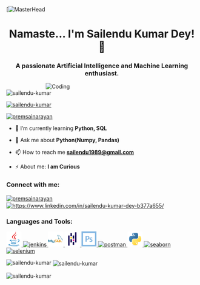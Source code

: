 [![MasterHead](https://miro.medium.com/v2/resize:fit:1400/1*s2sSUmiJGjitCLgjZA8H4w.gif)

<h1 align="center"> Namaste... I'm Sailendu Kumar Dey! 👋</h1>
<h3 align="center">A passionate Artificial Intelligence and Machine Learning enthusiast.</h3>
<img align="right" alt= "Coding" width="400" src="https://cdn.dribbble.com/users/1162077/screenshots/3848914/programmer.gif">

<p align="left"> <img src="https://komarev.com/ghpvc/?username=sailendu-kumar&label=Profile%20views&color=0e75b6&style=flat" alt="sailendu-kumar" /> </p>

<p align="left"> <a href="https://github.com/ryo-ma/github-profile-trophy"><img src="https://github-profile-trophy.vercel.app/?username=sailendu-kumar" alt="sailendu-kumar" /></a> </p>

<p align="left"> <a href="https://twitter.com/premsainarayan" target="blank"><img src="https://img.shields.io/twitter/follow/premsainarayan?logo=twitter&style=for-the-badge" alt="premsainarayan" /></a> </p>

- 🌱 I’m currently learning **Python, SQL**

- 💬 Ask me about **Python(Numpy, Pandas)**

- 📫 How to reach me **sailendu1989@gmail.com**

- ⚡ About me: **I am Curious**

<h3 align="left">Connect with me:</h3>
<p align="left">
<a href="https://twitter.com/premsainarayan" target="blank"><img align="center" src="https://raw.githubusercontent.com/rahuldkjain/github-profile-readme-generator/master/src/images/icons/Social/twitter.svg" alt="premsainarayan" height="30" width="40" /></a>
<a href="https://linkedin.com/in/https://www.linkedin.com/in/sailendu-kumar-dey-b377a655/" target="blank"><img align="center" src="https://raw.githubusercontent.com/rahuldkjain/github-profile-readme-generator/master/src/images/icons/Social/linked-in-alt.svg" alt="https://www.linkedin.com/in/sailendu-kumar-dey-b377a655/" height="30" width="40" /></a>
</p>

<h3 align="left">Languages and Tools:</h3>
<p align="left"> <a href="https://www.java.com" target="_blank" rel="noreferrer"> <img src="https://raw.githubusercontent.com/devicons/devicon/master/icons/java/java-original.svg" alt="java" width="40" height="40"/> </a> <a href="https://www.jenkins.io" target="_blank" rel="noreferrer"> <img src="https://www.vectorlogo.zone/logos/jenkins/jenkins-icon.svg" alt="jenkins" width="40" height="40"/> </a> <a href="https://www.mysql.com/" target="_blank" rel="noreferrer"> <img src="https://raw.githubusercontent.com/devicons/devicon/master/icons/mysql/mysql-original-wordmark.svg" alt="mysql" width="40" height="40"/> </a> <a href="https://pandas.pydata.org/" target="_blank" rel="noreferrer"> <img src="https://raw.githubusercontent.com/devicons/devicon/2ae2a900d2f041da66e950e4d48052658d850630/icons/pandas/pandas-original.svg" alt="pandas" width="40" height="40"/> </a> <a href="https://www.photoshop.com/en" target="_blank" rel="noreferrer"> <img src="https://raw.githubusercontent.com/devicons/devicon/master/icons/photoshop/photoshop-line.svg" alt="photoshop" width="40" height="40"/> </a> <a href="https://postman.com" target="_blank" rel="noreferrer"> <img src="https://www.vectorlogo.zone/logos/getpostman/getpostman-icon.svg" alt="postman" width="40" height="40"/> </a> <a href="https://www.python.org" target="_blank" rel="noreferrer"> <img src="https://raw.githubusercontent.com/devicons/devicon/master/icons/python/python-original.svg" alt="python" width="40" height="40"/> </a> <a href="https://seaborn.pydata.org/" target="_blank" rel="noreferrer"> <img src="https://seaborn.pydata.org/_images/logo-mark-lightbg.svg" alt="seaborn" width="40" height="40"/> </a> <a href="https://www.selenium.dev" target="_blank" rel="noreferrer"> <img src="https://raw.githubusercontent.com/detain/svg-logos/780f25886640cef088af994181646db2f6b1a3f8/svg/selenium-logo.svg" alt="selenium" width="40" height="40"/> </a> </p>

<p><img align="left" src="https://github-readme-stats.vercel.app/api/top-langs?username=sailendu-kumar&show_icons=true&locale=en&layout=compact" alt="sailendu-kumar" /></p>

<p>&nbsp;<img align="center" src="https://github-readme-stats.vercel.app/api?username=sailendu-kumar&show_icons=true&locale=en" alt="sailendu-kumar" /></p>

<p><img align="center" src="https://github-readme-streak-stats.herokuapp.com/?user=sailendu-kumar&" alt="sailendu-kumar" /></p>
